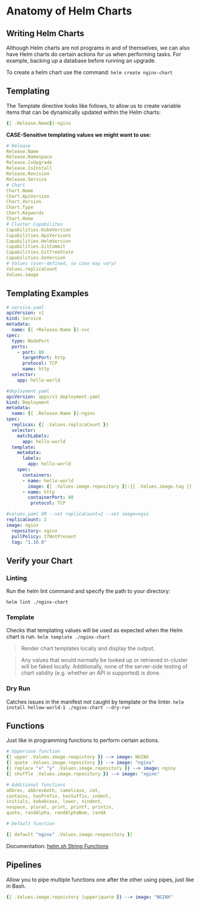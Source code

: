# Anatomy of Helm Charts

## Writing Helm Charts

Although Helm charts are not programs in and of themselves, we can also have Helm charts do certain actions for us when performing tasks. For example, backing up a database before running an upgrade. 

To create a helm chart use the command: `helm create nginx-chart`


## Templating 

The Template directive looks like follows, to allow us to create variable items that can be dynamically updated within the Helm charts:
```yaml
{{ .Release.Name}}-nginx
```

**CASE-Sensitive templating values we might want to use:**
```yaml
# Release
Release.Name
Release.Namespace
Release.IsUpgrade
Release.IsInstall
Release.Revision
Release.Service
# Chart 
Chart.Name
Chart.ApiVersion
Chart.Version
Chart.Type
Chart.Keywords
Chart.Home
# Cluster Capabilites 
Capabilities.KubeVersion
Capabilities.ApiVersions
Capabilities.HelmVersion
Capabilities.GitCommit
Capabilities.GitTreeState
Capabilities.GoVersion
# Values (user-defined, so case may vary)
Values.replicaCount
Values.image
```

## Templating Examples 

```yaml 
# service.yaml
apiVersion: v1 
kind: Service
metadata:
  name: {{ •Release.Name }}-svc
spec:
  type: NodePort
  ports:
    - port: 80
      targetPort: http
      protocol: TCP
      name: http
  selector:
    app: hello-world
```

```yaml 
#deployment.yaml 
apiVersion: apps/v1 deployment.yaml
kind: Deployment
metadata:
  name: {{ .Release.Name }}-nginx
spec:
  replicas: {{ .Values.replicaCount }}
  selector:
    matchLabels:
      app: hello-world
  template:
    metadata:
      labels:
        app: hello-world
    spec:
      containers:
      - name: hello-world
        image: {{ .Values.image.repository }}:{{ .Values.image.tag }}
      - name: http
        containerPort: 80
         protocol: TCP
```

```yaml
#values.yaml OR --set replicaCount=2 --set image=ngix
replicaCount: 2
image: nginx
  repository: nginx
  pullPolicy: IfNotPresent
  tag: "1.16.0"
```

## Verify your Chart 

### Linting 
Run the helm lint command and specify the path to your directory:

`helm lint ./nginx-chart`

### Template 
Checks that templating values will be used as expected when the Helm chart is run. 
`helm template ./nginx-chart`

> Render chart templates locally and display the output.

> Any values that would normally be looked up or retrieved in-cluster will be
faked locally. Additionally, none of the server-side testing of chart validity
(e.g. whether an API is supported) is done.

### Dry Run 
Catches issues in the manifest not caught by template or the linter.
`helm install hellow-world-1 ./nginx-chart --dry-run`

## Functions 

Just like in programming functions to perform certain actions. 

```yaml
# Uppercase function 
{{ upper .Values.image.reopistory }} --> image: NGINX 
{{ quote .Values.image.repository }} --> image: "nginx" 
{{ replace "x" "y" .Values.image.repository }} --> image: nginy
{{ shuffle .Values.image.repository }} --> image: "xginn"

# Additional functions 
abbrev, abbrevboth, camelcase, cat, 
contains, hasPrefix, hasSuffix, indent,
initials, kebabcase, lower, nindent, 
nospace, plural, print, printf, printin, 
quote, randAlpha, randAlphaNum, randA

# Default function 

{{ default "nginx" .Values.image.reopository }}
```

Documentation: [helm.sh String Functions](https://helm.sh/docs/chart_template_guide/function_list/#string-functions)

## Pipelines 

Allow you to pipe multiple functions one after the other using pipes, just like in Bash. 

```yaml
{{ .Values.image.repoistory |upper|quote }} --> image: "NGINX"
```

